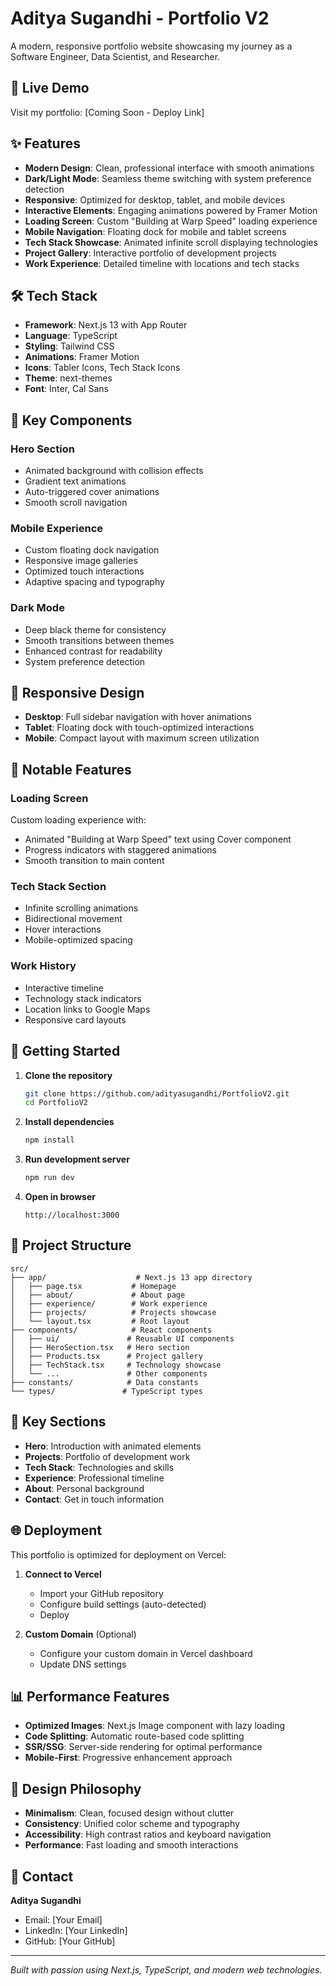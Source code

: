 # Aditya Sugandhi - Portfolio V2

A modern, responsive portfolio website showcasing my journey as a Software Engineer, Data Scientist, and Researcher.

## 🚀 Live Demo

Visit my portfolio: [Coming Soon - Deploy Link]

## ✨ Features

- **Modern Design**: Clean, professional interface with smooth animations
- **Dark/Light Mode**: Seamless theme switching with system preference detection
- **Responsive**: Optimized for desktop, tablet, and mobile devices
- **Interactive Elements**: Engaging animations powered by Framer Motion
- **Loading Screen**: Custom "Building at Warp Speed" loading experience
- **Mobile Navigation**: Floating dock for mobile and tablet screens
- **Tech Stack Showcase**: Animated infinite scroll displaying technologies
- **Project Gallery**: Interactive portfolio of development projects
- **Work Experience**: Detailed timeline with locations and tech stacks

## 🛠️ Tech Stack

- **Framework**: Next.js 13 with App Router
- **Language**: TypeScript
- **Styling**: Tailwind CSS
- **Animations**: Framer Motion
- **Icons**: Tabler Icons, Tech Stack Icons
- **Theme**: next-themes
- **Font**: Inter, Cal Sans

## 🎨 Key Components

### Hero Section
- Animated background with collision effects
- Gradient text animations
- Auto-triggered cover animations
- Smooth scroll navigation

### Mobile Experience
- Custom floating dock navigation
- Responsive image galleries
- Optimized touch interactions
- Adaptive spacing and typography

### Dark Mode
- Deep black theme for consistency
- Smooth transitions between themes
- Enhanced contrast for readability
- System preference detection

## 📱 Responsive Design

- **Desktop**: Full sidebar navigation with hover animations
- **Tablet**: Floating dock with touch-optimized interactions
- **Mobile**: Compact layout with maximum screen utilization

## 🌟 Notable Features

### Loading Screen
Custom loading experience with:
- Animated "Building at Warp Speed" text using Cover component
- Progress indicators with staggered animations
- Smooth transition to main content

### Tech Stack Section
- Infinite scrolling animations
- Bidirectional movement
- Hover interactions
- Mobile-optimized spacing

### Work History
- Interactive timeline
- Technology stack indicators
- Location links to Google Maps
- Responsive card layouts

## 🚀 Getting Started

1. **Clone the repository**
   ```bash
   git clone https://github.com/adityasugandhi/PortfolioV2.git
   cd PortfolioV2
   ```

2. **Install dependencies**
   ```bash
   npm install
   ```

3. **Run development server**
   ```bash
   npm run dev
   ```

4. **Open in browser**
   ```
   http://localhost:3000
   ```

## 📁 Project Structure

```
src/
├── app/                    # Next.js 13 app directory
│   ├── page.tsx           # Homepage
│   ├── about/             # About page
│   ├── experience/        # Work experience
│   ├── projects/          # Projects showcase
│   └── layout.tsx         # Root layout
├── components/            # React components
│   ├── ui/               # Reusable UI components
│   ├── HeroSection.tsx   # Hero section
│   ├── Products.tsx      # Project gallery
│   ├── TechStack.tsx     # Technology showcase
│   └── ...               # Other components
├── constants/            # Data constants
└── types/               # TypeScript types
```

## 🎯 Key Sections

- **Hero**: Introduction with animated elements
- **Projects**: Portfolio of development work
- **Tech Stack**: Technologies and skills
- **Experience**: Professional timeline
- **About**: Personal background
- **Contact**: Get in touch information

## 🌐 Deployment

This portfolio is optimized for deployment on Vercel:

1. **Connect to Vercel**
   - Import your GitHub repository
   - Configure build settings (auto-detected)
   - Deploy

2. **Custom Domain** (Optional)
   - Configure your custom domain in Vercel dashboard
   - Update DNS settings

## 📊 Performance Features

- **Optimized Images**: Next.js Image component with lazy loading
- **Code Splitting**: Automatic route-based code splitting
- **SSR/SSG**: Server-side rendering for optimal performance
- **Mobile-First**: Progressive enhancement approach

## 🎨 Design Philosophy

- **Minimalism**: Clean, focused design without clutter
- **Consistency**: Unified color scheme and typography
- **Accessibility**: High contrast ratios and keyboard navigation
- **Performance**: Fast loading and smooth interactions

## 📧 Contact

**Aditya Sugandhi**
- Email: [Your Email]
- LinkedIn: [Your LinkedIn]
- GitHub: [Your GitHub]

---

*Built with passion using Next.js, TypeScript, and modern web technologies.*